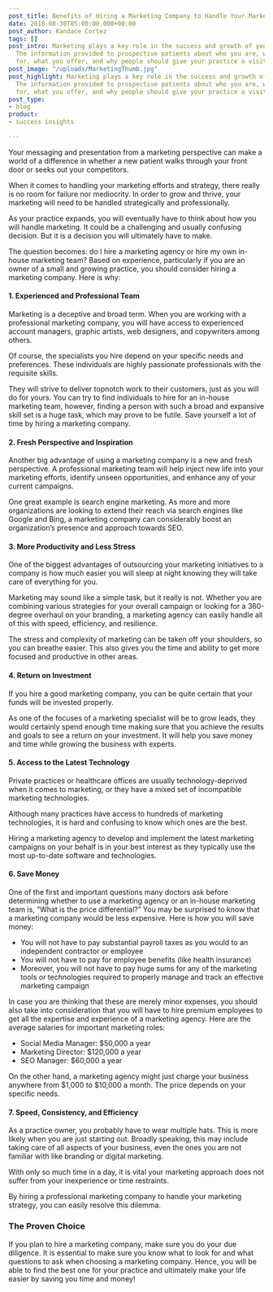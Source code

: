 ```yaml
---
post_title: Benefits of Hiring a Marketing Company to Handle Your Marketing Strategy
date: 2018-08-30T05:00:00.000+00:00
post_author: Kandace Cortez
tags: []
post_intro: Marketing plays a key role in the success and growth of your practice.
  The information provided to prospective patients about who you are, what you stand
  for, what you offer, and why people should give your practice a visit must be strategic.
post_image: "/uploads/MarketingThumb.jpg"
post_highlight: Marketing plays a key role in the success and growth of your practice.
  The information provided to prospective patients about who you are, what you stand
  for, what you offer, and why people should give your practice a visit must be strategic.
post_type:
- blog
product:
- success insights

---
```

Your messaging and presentation from a marketing perspective can make a world of a difference in whether a new patient walks through your front door or seeks out your competitors.

When it comes to handling your marketing efforts and strategy, there really is no room for failure nor mediocrity. In order to grow and thrive, your marketing will need to be handled strategically and professionally.

As your practice expands, you will eventually have to think about how you will handle marketing. It could be a challenging and usually confusing decision. But it is a decision you will ultimately have to make.

The question becomes: do I hire a marketing agency or hire my own in-house marketing team? Based on experience, particularly if you are an owner of a small and growing practice, you should consider hiring a marketing company. Here is why:

#### 1. Experienced and Professional Team

Marketing is a deceptive and broad term. When you are working with a professional marketing company, you will have access to experienced account managers, graphic artists, web designers, and copywriters among others.

Of course, the specialists you hire depend on your specific needs and preferences. These individuals are highly passionate professionals with the requisite skills.

They will strive to deliver topnotch work to their customers, just as you will do for yours. You can try to find individuals to hire for an in-house marketing team, however, finding a person with such a broad and expansive skill set is a huge task, which may prove to be futile. Save yourself a lot of time by hiring a marketing company.

#### 2. Fresh Perspective and Inspiration

Another big advantage of using a marketing company is a new and fresh perspective. A professional marketing team will help inject new life into your marketing efforts, identify unseen opportunities, and enhance any of your current campaigns.

One great example is search engine marketing. As more and more organizations are looking to extend their reach via search engines like Google and Bing, a marketing company can considerably boost an organization’s presence and approach towards SEO.

#### 3. More Productivity and Less Stress

One of the biggest advantages of outsourcing your marketing initiatives to a company is how much easier you will sleep at night knowing they will take care of everything for you.

Marketing may sound like a simple task, but it really is not. Whether you are combining various strategies for your overall campaign or looking for a 360-degree overhaul on your branding, a marketing agency can easily handle all of this with speed, efficiency, and resilience.

The stress and complexity of marketing can be taken off your shoulders, so you can breathe easier. This also gives you the time and ability to get more focused and productive in other areas.

#### 4. Return on Investment

If you hire a good marketing company, you can be quite certain that your funds will be invested properly.

As one of the focuses of a marketing specialist will be to grow leads, they would certainly spend enough time making sure that you achieve the results and goals to see a return on your investment. It will help you save money and time while growing the business with experts.

#### 5. Access to the Latest Technology

Private practices or healthcare offices are usually technology-deprived when it comes to marketing, or they have a mixed set of incompatible marketing technologies.

Although many practices have access to hundreds of marketing technologies, it is hard and confusing to know which ones are the best.

Hiring a marketing agency to develop and implement the latest marketing campaigns on your behalf is in your best interest as they typically use the most up-to-date software and technologies.

#### 6. Save Money

One of the first and important questions many doctors ask before determining whether to use a marketing agency or an in-house marketing team is, “What is the price differential?” You may be surprised to know that a marketing company would be less expensive. Here is how you will save money:

* You will not have to pay substantial payroll taxes as you would to an independent contractor or employee
* You will not have to pay for employee benefits (like health insurance)
* Moreover, you will not have to pay huge sums for any of the marketing tools or technologies required to properly manage and track an effective marketing campaign

In case you are thinking that these are merely minor expenses, you should also take into consideration that you will have to hire premium employees to get all the expertise and experience of a marketing agency. Here are the average salaries for important marketing roles:

* Social Media Manager: $50,000 a year
* Marketing Director: $120,000 a year
* SEO Manager: $60,000 a year

On the other hand, a marketing agency might just charge your business anywhere from $1,000 to $10,000 a month. The price depends on your specific needs.

#### 7. Speed, Consistency, and Efficiency

As a practice owner, you probably have to wear multiple hats. This is more likely when you are just starting out. Broadly speaking, this may include taking care of all aspects of your business, even the ones you are not familiar with like branding or digital marketing.

With only so much time in a day, it is vital your marketing approach does not suffer from your inexperience or time restraints.

By hiring a professional marketing company to handle your marketing strategy, you can easily resolve this dilemma.

### The Proven Choice

If you plan to hire a marketing company, make sure you do your due diligence. It is essential to make sure you know what to look for and what questions to ask when choosing a marketing company. Hence, you will be able to find the best one for your practice and ultimately make your life easier by saving you time and money!